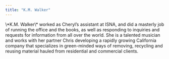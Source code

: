 ```yaml
---
title: "K.M. Walker"
---
```


<p>\*K.M. Walker\* worked as Cheryl&#8217;s assistant at <span class="caps">ISNA</span>, and did a masterly job of running the office and the books, as well as responding to inquiries and requests for information from all over the world. She is a talented musician and works with her partner Chris developing a rapidly growing California company that specializes in green-minded ways of removing, recycling and reusing material hauled from residential and commercial clients.</p>